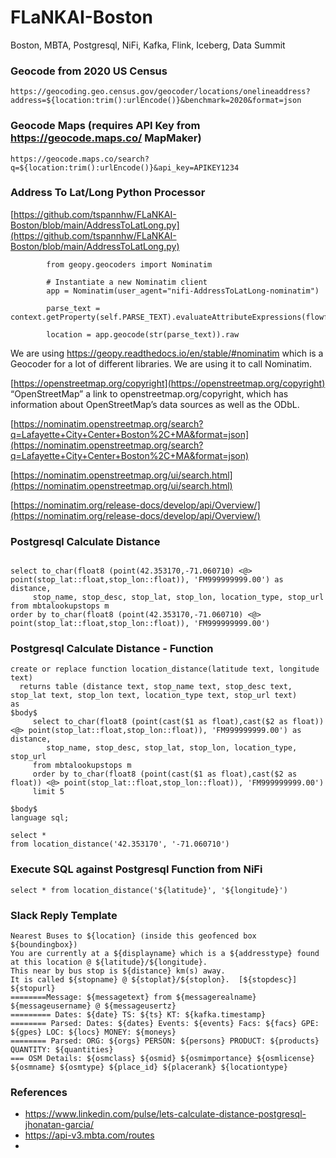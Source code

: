 # FLaNKAI-Boston
Boston, MBTA, Postgresql, NiFi, Kafka, Flink, Iceberg, Data Summit

### Geocode from 2020 US Census

````
https://geocoding.geo.census.gov/geocoder/locations/onelineaddress?address=${location:trim():urlEncode()}&benchmark=2020&format=json
````

### Geocode Maps (requires API Key from https://geocode.maps.co/ MapMaker)

````
https://geocode.maps.co/search?q=${location:trim():urlEncode()}&api_key=APIKEY1234
````

### Address To Lat/Long Python Processor

[https://github.com/tspannhw/FLaNKAI-Boston/blob/main/AddressToLatLong.py](https://github.com/tspannhw/FLaNKAI-Boston/blob/main/AddressToLatLong.py)


````
        from geopy.geocoders import Nominatim

        # Instantiate a new Nominatim client
        app = Nominatim(user_agent="nifi-AddressToLatLong-nominatim")

        parse_text = context.getProperty(self.PARSE_TEXT).evaluateAttributeExpressions(flowfile).getValue()

        location = app.geocode(str(parse_text)).raw
````

We are using https://geopy.readthedocs.io/en/stable/#nominatim which is a Geocoder for a lot of different libraries.   We are using it to call Nominatim.


[https://openstreetmap.org/copyright](https://openstreetmap.org/copyright)
“OpenStreetMap” a link to openstreetmap.org/copyright,  which has information about OpenStreetMap’s data sources as well as the ODbL.

[https://nominatim.openstreetmap.org/search?q=Lafayette+City+Center+Boston%2C+MA&format=json](https://nominatim.openstreetmap.org/search?q=Lafayette+City+Center+Boston%2C+MA&format=json)

[https://nominatim.openstreetmap.org/ui/search.html](https://nominatim.openstreetmap.org/ui/search.html)

[https://nominatim.org/release-docs/develop/api/Overview/](https://nominatim.org/release-docs/develop/api/Overview/)

 
### Postgresql Calculate Distance

````

select to_char(float8 (point(42.353170,-71.060710) <@> point(stop_lat::float,stop_lon::float)), 'FM999999999.00') as distance,
     stop_name, stop_desc, stop_lat, stop_lon, location_type, stop_url
from mbtalookupstops m
order by to_char(float8 (point(42.353170,-71.060710) <@> point(stop_lat::float,stop_lon::float)), 'FM999999999.00')

````


### Postgresql Calculate Distance - Function

````
create or replace function location_distance(latitude text, longitude text)
  returns table (distance text, stop_name text, stop_desc text, stop_lat text, stop_lon text, location_type text, stop_url text)
as
$body$     
     select to_char(float8 (point(cast($1 as float),cast($2 as float)) <@> point(stop_lat::float,stop_lon::float)), 'FM999999999.00') as distance,
        stop_name, stop_desc, stop_lat, stop_lon, location_type, stop_url
	 from mbtalookupstops m
     order by to_char(float8 (point(cast($1 as float),cast($2 as float)) <@> point(stop_lat::float,stop_lon::float)), 'FM999999999.00') 
     limit 5

$body$
language sql;

select *
from location_distance('42.353170', '-71.060710')
````

### Execute SQL against Postgresql Function from NiFi

````
select * from location_distance('${latitude}', '${longitude}')
````

### Slack Reply Template

````
Nearest Buses to ${location} (inside this geofenced box ${boundingbox})
You are currently at a ${displayname} which is a ${addresstype} found at this location @ ${latitude}/${longitude}.
This near by bus stop is ${distance} km(s) away.
It is called ${stopname} @ ${stoplat}/${stoplon}.  [${stopdesc}]
${stopurl}
========Message: ${messagetext} from ${messagerealname} ${messageusername} @ ${messageusertz}
========= Dates: ${date} TS: ${ts} KT: ${kafka.timestamp} 
======== Parsed: Dates: ${dates} Events: ${events} Facs: ${facs} GPE: ${gpes} LOC: ${locs} MONEY: ${moneys}
======== Parsed: ORG: ${orgs} PERSON: ${persons} PRODUCT: ${products} QUANTITY: ${quantities}
=== OSM Details: ${osmclass} ${osmid} ${osmimportance} ${osmlicense} ${osmname} ${osmtype} ${place_id} ${placerank} ${locationtype}
````

### References

* https://www.linkedin.com/pulse/lets-calculate-distance-postgresql-jhonatan-garcia/
* https://api-v3.mbta.com/routes
* 
